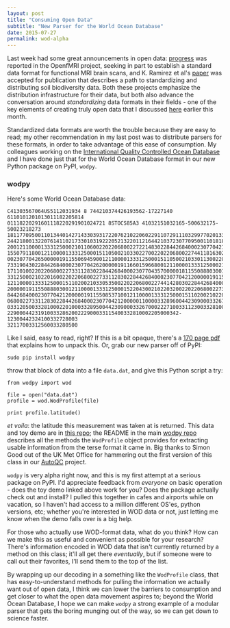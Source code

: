 ```yaml
---
layout: post
title: "Consuming Open Data"
subtitle: "New Parser for the World Ocean Database"
date: 2015-07-27
permalink: wod-alpha
---
```


Last week had some great announcements in open data: [progress][fMRI] was reported in the OpenfMRI project, seeking in part to establish a standard data format for functional MRI brain scans, and K. Ramirez et al's [paper][Ramirez] was accepted for publication that describes a path to standardizing and distributing soil biodiversity data. Both these projects emphasize the distribution infrastructure for their data, but both also advance the conversation around *standardizing* data formats in their fields - one of the key elements of creating truly open data that I discussed [here][opendata] earlier this month.

Standardized data formats are worth the trouble because they are easy to read; my other recommendation in my last post was to distribute parsers for these formats, in order to take advantage of this ease of consumption. My colleagues working on the [International Quality Controlled Ocean Database][iquod] and I have done just that for the World Ocean Database format in our new Python package on PyPI, `wodpy`.

### wodpy

Here's some World Ocean Database data:

```
C41303567064US5112031934 8 744210374426193562-17227140 6110101201013011182205814
01118220291601118220291901024721 8STOCS85A3 41032151032165-500632175-50023218273
18117709500110134401427143303931722076210220602291107291110329977020133023846181
24421800132207614110217330103192220521322011216442103723077095001101818115508527
20012110000133312500021011060022022068002272214830228442684000230770421200000191
15507911800121100001333125000151105002103302270022022068002274411816302284426840
00230770426500000191155069459001211000013331250001511050021033011300220220680022
73319043022844268400023077042620000019116601596680012110000133312500021022016002
17110100220220680022733112830228442684000230770435700000181155088803001211000013
33125000210220160022022068002273311283022844268400023077042120000019115508880300
12110000133312500015110200210330535002202206800227441428030228442684000230770421
20000019115508880300121100001333125000152204300210220320022022068002273312563022
84426840002307704212000001911550853710012110000133312500015110200210220160022022
06800227331128302284426840002307704212000001100003328960044230900033267500222650
03312050033281000220100033289500442309000332670002227100331123003328100022025002
22900044231910033286200222900033115400332810002205000342-12300442324100332728003
32117003312560033280500 

```

Like I said, easy to read, right? If this is a bit opaque, there's a [170 page pdf][wod] that explains how to unpack this. Or, grab our new parser off of PyPI:

```
sudo pip install wodpy
```

throw that block of data into a file `data.dat`, and give this Python script a try:

```
from wodpy import wod

file = open("data.dat")
profile = wod.WodProfile(file)

print profile.latitude()
```

*et voila*: the latitude this measurement was taken at is returned. This data and toy demo are in [this repo][toy]; the README in the main [wodpy repo][wodpy] describes all the methods the `WodProfile` object provides for extracting usable information from the terse format it came in. Big thanks to Simon Good out of the UK Met Office for hammering out the first version of this class in our [AutoQC][autoqc] project.

`wodpy` is very alpha right now, and this is my first attempt at a serious package on PyPI. I'd appreciate feedback from *everyone* on basic operation - does the toy demo linked above work for you? Does the package actually check out and install? I pulled this together in cafes and airports while on vacation, so I haven't had access to a million different OS'es, python versions, etc; whether you're interested in WOD data or not, just letting me know when the demo falls over is a big help.

For those who actually use WOD-format data, what do you think? How can we make this as useful and convenient as possible for your research? There's information encoded in WOD data that isn't currently returned by a method on this class; it'll all get there *eventually*, but if someone were to call out their favorites, I'll send them to the top of the list.

By wrapping up our decoding in a something like the `WodProfile` class, that has easy-to-understand methods for pulling the information we actually want out of open data, I think we can lower the barriers to consumption and get closer to what the open data movement aspires to; beyond the World Ocean Database, I hope we can make `wodpy` a strong example of a modular parser that gets the boring munging out of the way, so we can get down to science faster. 

[fMRI]: http://www.livescience.com/51523-massive-brain-scan-database-goes-online.html
[Ramirez]: http://journal.frontiersin.org/article/10.3389/fevo.2015.00091/abstract
[opendata]: /truly-open-data
[iquod]: https://github.com/IQuOD
[wod]: http://data.nodc.noaa.gov/woa/WOD/DOC/wodreadme.pdf
[toy]: https://github.com/BillMills/woddemo 
[wodpy]: https://github.com/BillMills/wodpy
[autoqc]: https://github.com/IQuOD/AutoQC